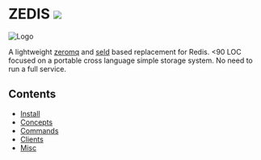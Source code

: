 # ZEDIS <img src="https://img.shields.io/github/stars/drbh/zedis.svg" />

<img src="https://raw.githubusercontent.com/drbh/zedis/master/public/zedislogo.png" alt="Logo">

A lightweight [zeromq](https://github.com/zeromq/libzmq) and [seld](https://github.com/spacejam/sled) based replacement for Redis. <90 LOC focused on a portable cross
language simple storage system. No need to run a full service.

## Contents

- [Install](./install)
- [Concepts](./concepts)
- [Commands](./commands)
- [Clients](./clients)
- [Misc](./misc)